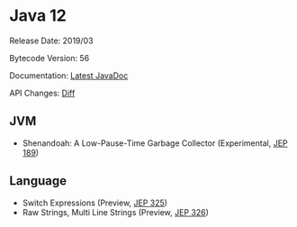 # Java 12

Release Date: 2019/03

Bytecode Version: 56

Documentation: [Latest JavaDoc](http://cr.openjdk.java.net/~iris/se/12/build/latest/api/)

API Changes: [Diff](http://download.eclipselab.org/jdkdiff/V11/V12/index.html)

## JVM

* Shenandoah: A Low-Pause-Time Garbage Collector (Experimental, [JEP 189](http://openjdk.java.net/jeps/189))

## Language

* Switch Expressions (Preview, [JEP 325](http://openjdk.java.net/jeps/325))
* Raw Strings, Multi Line Strings (Preview, [JEP 326](http://openjdk.java.net/jeps/326))